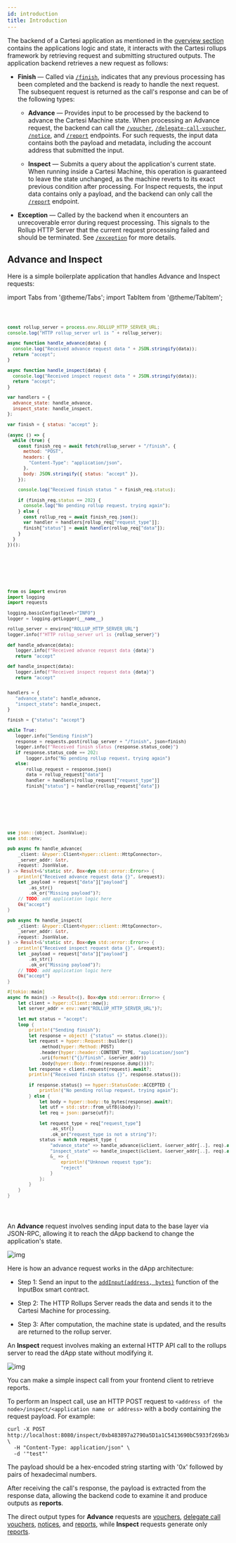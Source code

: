 ```yaml
---
id: introduction
title: Introduction
---
```


The backend of a Cartesi application as mentioned in the [overview section](../index.md#backend-apis) contains the applications logic and state, it interacts with the Cartesi rollups framework by retrieving request and submitting structured outputs. The application backend retrieves a new request as follows:

  - **Finish** — Called via [`/finish`](./finish.md), indicates that any previous processing has been completed and the backend is ready to handle the next request. The subsequent request is returned as the call's response and can be of the following types:

    - **Advance** — Provides input to be processed by the backend to advance the Cartesi Machine state. When processing an Advance request, the backend can call the [`/voucher`](./vouchers.md), [`/delegate-call-voucher`](./delegate-call-vouchers.md), [`/notice`](./notices.md), and [`/report`](./reports.md) endpoints. For such requests, the input data contains both the payload and metadata, including the account address that submitted the input.

    - **Inspect** — Submits a query about the application's current state. When running inside a Cartesi Machine, this operation is guaranteed to leave the state unchanged, as the machine reverts to its exact previous condition after processing. For Inspect requests, the input data contains only a payload, and the backend can only call the [`/report`](./reports.md) endpoint.

  - **Exception** — Called by the backend when it encounters an unrecoverable error during request processing. This signals to the Rollup HTTP Server that the current request processing failed and should be terminated. See [`/exception`](./exception.md) for more details.
  
## Advance and Inspect

Here is a simple boilerplate application that handles Advance and Inspect requests:

import Tabs from '@theme/Tabs';
import TabItem from '@theme/TabItem';

<Tabs>
  <TabItem value="JavaScript" label="JavaScript" default>
<pre><code>

```javascript
const rollup_server = process.env.ROLLUP_HTTP_SERVER_URL;
console.log("HTTP rollup_server url is " + rollup_server);

async function handle_advance(data) {
  console.log("Received advance request data " + JSON.stringify(data));
  return "accept";
}

async function handle_inspect(data) {
  console.log("Received inspect request data " + JSON.stringify(data));
  return "accept";
}

var handlers = {
  advance_state: handle_advance,
  inspect_state: handle_inspect,
};

var finish = { status: "accept" };

(async () => {
  while (true) {
    const finish_req = await fetch(rollup_server + "/finish", {
      method: "POST",
      headers: {
        "Content-Type": "application/json",
      },
      body: JSON.stringify({ status: "accept" }),
    });

    console.log("Received finish status " + finish_req.status);

    if (finish_req.status == 202) {
      console.log("No pending rollup request, trying again");
    } else {
      const rollup_req = await finish_req.json();
      var handler = handlers[rollup_req["request_type"]];
      finish["status"] = await handler(rollup_req["data"]);
    }
  }
})();
```

</code></pre>
</TabItem>

<TabItem value="Python" label="Python" default>
<pre><code>

```python
from os import environ
import logging
import requests

logging.basicConfig(level="INFO")
logger = logging.getLogger(__name__)

rollup_server = environ["ROLLUP_HTTP_SERVER_URL"]
logger.info(f"HTTP rollup_server url is {rollup_server}")

def handle_advance(data):
   logger.info(f"Received advance request data {data}")
   return "accept"

def handle_inspect(data):
   logger.info(f"Received inspect request data {data}")
   return "accept"


handlers = {
   "advance_state": handle_advance,
   "inspect_state": handle_inspect,
}

finish = {"status": "accept"}

while True:
   logger.info("Sending finish")
   response = requests.post(rollup_server + "/finish", json=finish)
   logger.info(f"Received finish status {response.status_code}")
   if response.status_code == 202:
       logger.info("No pending rollup request, trying again")
   else:
       rollup_request = response.json()
       data = rollup_request["data"]
       handler = handlers[rollup_request["request_type"]]
       finish["status"] = handler(rollup_request["data"])

```

</code></pre>
</TabItem>

<TabItem value="Rust" label="Rust" default>
<pre><code>

```rust
use json::{object, JsonValue};
use std::env;

pub async fn handle_advance(
    _client: &hyper::Client<hyper::client::HttpConnector>,
    _server_addr: &str,
    request: JsonValue,
) -> Result<&'static str, Box<dyn std::error::Error>> {
    println!("Received advance request data {}", &request);
    let _payload = request["data"]["payload"]
        .as_str()
        .ok_or("Missing payload")?;
    // TODO: add application logic here
    Ok("accept")
}

pub async fn handle_inspect(
    _client: &hyper::Client<hyper::client::HttpConnector>,
    _server_addr: &str,
    request: JsonValue,
) -> Result<&'static str, Box<dyn std::error::Error>> {
    println!("Received inspect request data {}", &request);
    let _payload = request["data"]["payload"]
        .as_str()
        .ok_or("Missing payload")?;
    // TODO: add application logic here
    Ok("accept")
}

#[tokio::main]
async fn main() -> Result<(), Box<dyn std::error::Error>> {
    let client = hyper::Client::new();
    let server_addr = env::var("ROLLUP_HTTP_SERVER_URL")?;

    let mut status = "accept";
    loop {
        println!("Sending finish");
        let response = object! {"status" => status.clone()};
        let request = hyper::Request::builder()
            .method(hyper::Method::POST)
            .header(hyper::header::CONTENT_TYPE, "application/json")
            .uri(format!("{}/finish", &server_addr))
            .body(hyper::Body::from(response.dump()))?;
        let response = client.request(request).await?;
        println!("Received finish status {}", response.status());

        if response.status() == hyper::StatusCode::ACCEPTED {
            println!("No pending rollup request, trying again");
        } else {
            let body = hyper::body::to_bytes(response).await?;
            let utf = std::str::from_utf8(&body)?;
            let req = json::parse(utf)?;

            let request_type = req["request_type"]
                .as_str()
                .ok_or("request_type is not a string")?;
            status = match request_type {
                "advance_state" => handle_advance(&client, &server_addr[..], req).await?,
                "inspect_state" => handle_inspect(&client, &server_addr[..], req).await?,
                &_ => {
                    eprintln!("Unknown request type");
                    "reject"
                }
            };
        }
    }
}
```

</code></pre>
</TabItem>
</Tabs>

An **Advance** request involves sending input data to the base layer via JSON-RPC, allowing it to reach the dApp backend to change the application's state.

![img](../../../../static/img/v1.3/advance.jpg)

Here is how an advance request works in the dApp architecture:

- Step 1: Send an input to the [`addInput(address, bytes)`](../contracts/input-box.md#addinput) function of the InputBox smart contract.

- Step 2: The HTTP Rollups Server reads the data and sends it to the Cartesi Machine for processing.

- Step 3: After computation, the machine state is updated, and the results are returned to the rollup server.

An **Inspect** request involves making an external HTTP API call to the rollups server to read the dApp state without modifying it.

![img](../../../../static/img/v1.3/inspect.jpg)

You can make a simple inspect call from your frontend client to retrieve reports.

To perform an Inspect call, use an HTTP POST request to `<address of the node>/inspect/<application name or address>` with a body containing the request payload. For example:

```shell
curl -X POST http://localhost:8080/inspect/0xb483897a2790a5D1a1C5413690bC5933f269b3A9 \
  -H "Content-Type: application/json" \
  -d '"test"'
```

The payload should be a hex-encoded string starting with '0x' followed by pairs of hexadecimal numbers.

After receiving the call's response, the payload is extracted from the response data, allowing the backend code to examine it and produce outputs as **reports**.

The direct output types for **Advance** requests are [vouchers](./vouchers.md), [delegate call vouchers](./delegate-call-vouchers.md), [notices](./notices.md), and [reports](./reports.md), while **Inspect** requests generate only [reports](./reports.md).
